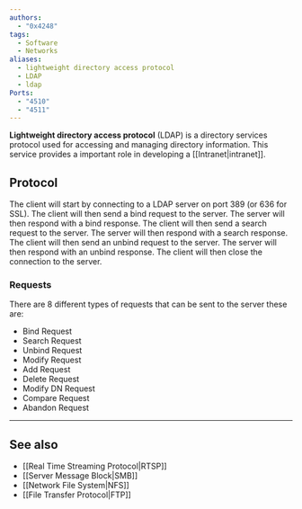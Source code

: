 ```yaml
---
authors:
  - "0x4248"
tags:
  - Software
  - Networks
aliases:
  - lightweight directory access protocol
  - LDAP
  - ldap
Ports:
  - "4510"
  - "4511"
---
```

**Lightweight directory access protocol** (LDAP) is a directory services protocol used for accessing and managing directory information. This service provides a important role in developing a [[Intranet|intranet]].
## Protocol
The client will start by connecting to a LDAP server on port 389 (or 636 for SSL). The client will then send a bind request to the server. The server will then respond with a bind response. The client will then send a search request to the server. The server will then respond with a search response. The client will then send an unbind request to the server. The server will then respond with an unbind response. The client will then close the connection to the server.
### Requests
There are 8 different types of requests that can be sent to the server these are:

- Bind Request
- Search Request
- Unbind Request
- Modify Request
- Add Request
- Delete Request
- Modify DN Request
- Compare Request
- Abandon Request

---
## See also
- [[Real Time Streaming Protocol|RTSP]]
- [[Server Message Block|SMB]]
- [[Network File System|NFS]]
- [[File Transfer Protocol|FTP]]
